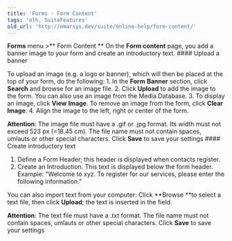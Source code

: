 ```yaml
---
title: 'Forms - Form Content'
tags: 'olh, SuiteFeatures'
old_url: 'http://emarsys.dev/suite/online-help/form-content/'
---
```


**Forms** menu >** Form Content ** On the **Form content** page, you add a banner image to your form and create an introductory text. #### Upload a banner

 To upload an image (e.g. a logo or banner), which will then be placed at the top of your form, do the following: 1. In the **Form** **Banner** section, click **Search** and browse for an image file.
2. Click **Upload** to add the image to the form. You can also use an image from the Media Database.
3. To display an image, click **View** **Image**. To remove an image from the form, click **Clear** **Image**.
4. Align the image to the left, right or center of the form.
 
**Attention**: The image file must have a .gif or .jpg format. Its width must not exceed 523 px (=18.45 cm). The file name must not contain spaces, umlauts or other special characters. Click **Save** to save your settings #### Create introductory text

1. Define a Form Header; this header is displayed when contacts register.
2. Create an Introduction. This text is displayed below the form header. Example: "Welcome to xyz. To register for our services, please enter the following information."

<span class="f_Attention">You can also import text from your computer: Click **Browse **to select a text file, then click **Upload**; the text is inserted in the field.</span>

 **Attention**: The text file must have a .txt format. The file name must not contain spaces, umlauts or other special characters. Click **Save** to save your settings